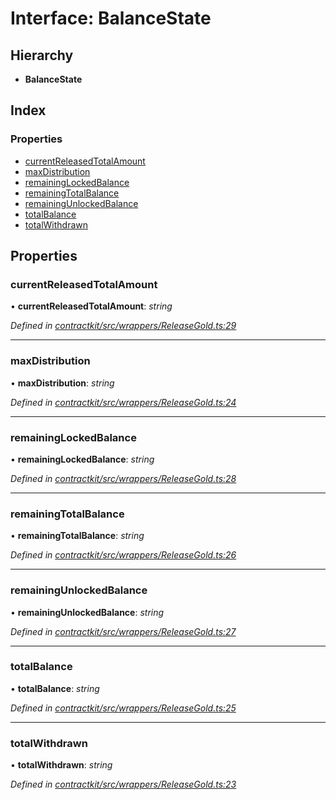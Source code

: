 # Interface: BalanceState

## Hierarchy

* **BalanceState**

## Index

### Properties

* [currentReleasedTotalAmount](_wrappers_releasegold_.balancestate.md#currentreleasedtotalamount)
* [maxDistribution](_wrappers_releasegold_.balancestate.md#maxdistribution)
* [remainingLockedBalance](_wrappers_releasegold_.balancestate.md#remaininglockedbalance)
* [remainingTotalBalance](_wrappers_releasegold_.balancestate.md#remainingtotalbalance)
* [remainingUnlockedBalance](_wrappers_releasegold_.balancestate.md#remainingunlockedbalance)
* [totalBalance](_wrappers_releasegold_.balancestate.md#totalbalance)
* [totalWithdrawn](_wrappers_releasegold_.balancestate.md#totalwithdrawn)

## Properties

###  currentReleasedTotalAmount

• **currentReleasedTotalAmount**: *string*

*Defined in [contractkit/src/wrappers/ReleaseGold.ts:29](https://github.com/celo-org/celo-monorepo/blob/master/packages/contractkit/src/wrappers/ReleaseGold.ts#L29)*

___

###  maxDistribution

• **maxDistribution**: *string*

*Defined in [contractkit/src/wrappers/ReleaseGold.ts:24](https://github.com/celo-org/celo-monorepo/blob/master/packages/contractkit/src/wrappers/ReleaseGold.ts#L24)*

___

###  remainingLockedBalance

• **remainingLockedBalance**: *string*

*Defined in [contractkit/src/wrappers/ReleaseGold.ts:28](https://github.com/celo-org/celo-monorepo/blob/master/packages/contractkit/src/wrappers/ReleaseGold.ts#L28)*

___

###  remainingTotalBalance

• **remainingTotalBalance**: *string*

*Defined in [contractkit/src/wrappers/ReleaseGold.ts:26](https://github.com/celo-org/celo-monorepo/blob/master/packages/contractkit/src/wrappers/ReleaseGold.ts#L26)*

___

###  remainingUnlockedBalance

• **remainingUnlockedBalance**: *string*

*Defined in [contractkit/src/wrappers/ReleaseGold.ts:27](https://github.com/celo-org/celo-monorepo/blob/master/packages/contractkit/src/wrappers/ReleaseGold.ts#L27)*

___

###  totalBalance

• **totalBalance**: *string*

*Defined in [contractkit/src/wrappers/ReleaseGold.ts:25](https://github.com/celo-org/celo-monorepo/blob/master/packages/contractkit/src/wrappers/ReleaseGold.ts#L25)*

___

###  totalWithdrawn

• **totalWithdrawn**: *string*

*Defined in [contractkit/src/wrappers/ReleaseGold.ts:23](https://github.com/celo-org/celo-monorepo/blob/master/packages/contractkit/src/wrappers/ReleaseGold.ts#L23)*

